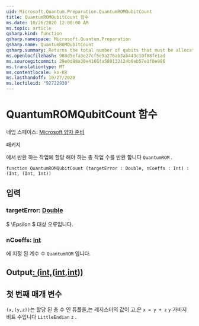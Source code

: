 ```yaml
---
uid: Microsoft.Quantum.Preparation.QuantumROMQubitCount
title: QuantumROMQubitCount 함수
ms.date: 10/26/2020 12:00:00 AM
ms.topic: article
qsharp.kind: function
qsharp.namespace: Microsoft.Quantum.Preparation
qsharp.name: QuantumROMQubitCount
qsharp.summary: Returns the total number of qubits that must be allocated to the operation returned by `QuantumROM`.
ms.openlocfilehash: 988d5efa3e27cf5e9a276ab3ab443c10f88fe1ad
ms.sourcegitcommit: 29e0d88a30e4166fa580132124b0eb57e1f0e986
ms.translationtype: MT
ms.contentlocale: ko-KR
ms.lasthandoff: 10/27/2020
ms.locfileid: "92722930"
---
```

# <a name="quantumromqubitcount-function"></a>QuantumROMQubitCount 함수

네임 스페이스: [Microsoft 양자 준비](xref:Microsoft.Quantum.Preparation)

패키지 [](https://nuget.org/packages/)


에서 반환 하는 작업에 할당 해야 하는 총 작업 수를 반환 합니다 `QuantumROM` .

```qsharp
function QuantumROMQubitCount (targetError : Double, nCoeffs : Int) : (Int, (Int, Int))
```


## <a name="input"></a>입력

### <a name="targeterror--double"></a>targetError: [Double](xref:microsoft.quantum.lang-ref.double)

$ \Epsilon $ 대상 오류입니다.


### <a name="ncoeffs--int"></a>nCoeffs: [Int](xref:microsoft.quantum.lang-ref.int)

에 지정 된 계수 수 `QuantumROM` 입니다.



## <a name="output--intintint"></a>Output[: (int,](xref:microsoft.quantum.lang-ref.int)([int](xref:microsoft.quantum.lang-ref.int),[int](xref:microsoft.quantum.lang-ref.int)))

## <a name="first-parameter"></a>첫 번째 매개 변수

`(x,(y,z))`는 할당 된 총 수 인 튜플을,는 레지스터의 값이 고,은 `x = y + z` `y` 가비지 비트 수입니다 `LittleEndian` `z` .